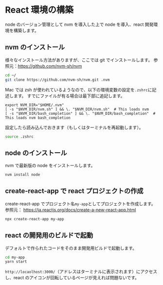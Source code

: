 # React 環境の構築

node のバージョン管理として nvm を導入した上で node を導入、react 開発環境を構築します。

## nvm のインストール

様々なインストール方法がありますが、ここでは git でインストールします。
参照元：<https://github.com/nvm-sh/nvm>

```bash
cd ~/
git clone https://github.com/nvm-sh/nvm.git .nvm
```

Mac では zsh が使われているようなので、以下の環境変数の設定を`.zshrc`に記述します。
すでにファイルが有る場合は最下部に追記します。

```.zshrc
export NVM_DIR="$HOME/.nvm"
[ -s "$NVM_DIR/nvm.sh" ] && \. "$NVM_DIR/nvm.sh"  # This loads nvm
[ -s "$NVM_DIR/bash_completion" ] && \. "$NVM_DIR/bash_completion"  # This loads nvm bash_completion
```

設定したら読み込んでおきます（もしくはターミナルを再起動します）。

```bash
source .zshrc
```

## node のインストール

nvm で最新版の node をインストールします。

```bash
nvm install node
```

## create-react-app で react プロジェクトの作成

create-react-app でプロジェクト名`my-app`としてプロジェクトを作成します。
参照元： <https://ja.reactjs.org/docs/create-a-new-react-app.html>

```bash
npx create-react-app my-app
```

## react の開発用のビルドで起動

デフォルトで作られたコードをそのまま開発用ビルドで起動します。

```bash
cd my-app
yarn start
```

`http://locaolhost:3000/`（アドレスはターミナルに表示されます）にアクセスし、react のアイコンが回転しているページが見えれば問題ないです。
